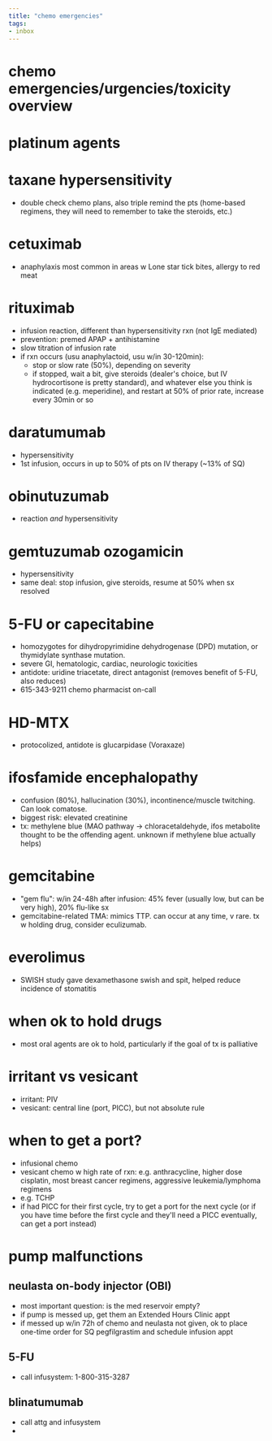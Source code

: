 ```yaml
---
title: "chemo emergencies"
tags:
- inbox
---
```


# chemo emergencies/urgencies/toxicity overview

# platinum agents


# taxane hypersensitivity
- double check chemo plans, also triple remind the pts (home-based regimens, they will need to remember to take the steroids, etc.)
# cetuximab
- anaphylaxis most common in areas w Lone star tick bites, allergy to red meat
# rituximab
- infusion reaction, different than hypersensitivity rxn (not IgE mediated)
- prevention: premed APAP + antihistamine
- slow titration of infusion rate
- if rxn occurs (usu anaphylactoid, usu w/in 30-120min):
	- stop or slow rate (50%), depending on severity
	- if stopped, wait a bit, give steroids (dealer's choice, but IV hydrocortisone is pretty standard), and whatever else you think is indicated (e.g. meperidine), and restart at 50% of prior rate, increase every 30min or so
# daratumumab
- hypersensitivity
- 1st infusion, occurs in up to 50% of pts on IV therapy (~13% of SQ)

# obinutuzumab
- reaction *and* hypersensitivity

# gemtuzumab ozogamicin
- hypersensitivity
- same deal: stop infusion, give steroids, resume at 50% when sx resolved

# 5-FU or capecitabine
- homozygotes for dihydropyrimidine dehydrogenase (DPD) mutation, or thymidylate synthase mutation. 
- severe GI, hematologic, cardiac, neurologic toxicities
- antidote: uridine triacetate, direct antagonist (removes benefit of 5-FU, also reduces)
- 615-343-9211 chemo pharmacist on-call

# HD-MTX
- protocolized, antidote is glucarpidase (Voraxaze)

# ifosfamide encephalopathy
- confusion (80%), hallucination (30%), incontinence/muscle twitching. Can look comatose.
- biggest risk: elevated creatinine
- tx: methylene blue (MAO pathway -> chloracetaldehyde, ifos metabolite thought to be the offending agent. unknown if methylene blue actually helps)
# gemcitabine
- "gem flu": w/in 24-48h after infusion: 45% fever (usually low, but can be very high), 20% flu-like sx
- gemcitabine-related TMA: mimics TTP. can occur at any time, v rare. tx w holding drug, consider eculizumab.

# everolimus
- SWISH study gave dexamethasone swish and spit, helped reduce incidence of stomatitis

# when ok to hold drugs
- most oral agents are ok to hold, particularly if the goal of tx is palliative

# irritant vs vesicant
- irritant: PIV
- vesicant: central line (port, PICC), but not absolute rule

# when to get a port?
- infusional chemo
- vesicant chemo w high rate of rxn: e.g. anthracycline, higher dose cisplatin, most breast cancer regimens, aggressive leukemia/lymphoma regimens
- e.g. TCHP
- if had PICC for their first cycle, try to get a port for the next cycle (or if you have time before the first cycle and they'll need a PICC eventually, can get a port instead)

# pump malfunctions
## neulasta on-body injector (OBI)
- most important question: is the med reservoir empty?
- if pump is messed up, get them an Extended Hours Clinic appt
- if messed up w/in 72h of chemo and neulasta not given, ok to place one-time order for SQ pegfilgrastim and schedule infusion appt

## 5-FU
- call infusystem: 1-800-315-3287
## blinatumumab
- call attg and infusystem
- 